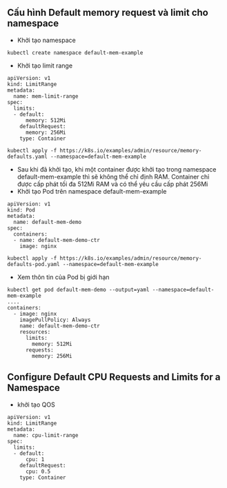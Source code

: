 


## Cấu hình Default memory request và limit cho namespace

- Khởi tạo namespace
```
kubectl create namespace default-mem-example

```

- Khởi tạo limit range
```
apiVersion: v1
kind: LimitRange
metadata:
  name: mem-limit-range
spec:
  limits:
  - default:
      memory: 512Mi
    defaultRequest:
      memory: 256Mi
    type: Container

kubectl apply -f https://k8s.io/examples/admin/resource/memory-defaults.yaml --namespace=default-mem-example

```

- Sau khi đã khởi tạo, khi một container được khởi tạo trong namespace default-mem-example  thì sẽ không thể chỉ định RAM. Container chỉ được cấp phát tối đa 512Mi RAM và có thể yêu cầu cấp phát 256Mi
- Khởi tạo Pod trên namespace  default-mem-example
```
apiVersion: v1
kind: Pod
metadata:
  name: default-mem-demo
spec:
  containers:
  - name: default-mem-demo-ctr
    image: nginx

kubectl apply -f https://k8s.io/examples/admin/resource/memory-defaults-pod.yaml --namespace=default-mem-example

```

- Xem thôn tin của Pod bị giới hạn
```
kubectl get pod default-mem-demo --output=yaml --namespace=default-mem-example
....
containers:
  - image: nginx
    imagePullPolicy: Always
    name: default-mem-demo-ctr
    resources:
      limits:
        memory: 512Mi
      requests:
        memory: 256Mi

```


## Configure Default CPU Requests and Limits for a Namespace

- khởi tạo QOS
```
apiVersion: v1
kind: LimitRange
metadata:
  name: cpu-limit-range
spec:
  limits:
  - default:
      cpu: 1
    defaultRequest:
      cpu: 0.5
    type: Container
```